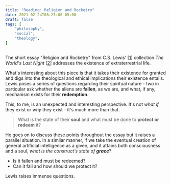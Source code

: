 ```yaml
---
title: "Reading: Religion and Rocketry"
date: 2021-02-24T08:25:00-05:00
draft: false
tags: [
	"philosophy",
	"social",
	"theology",
]
---
```


The short essay "Religion and Rocketry" from C.S. Lewis' [[1](https://en.wikipedia.org/wiki/C._S._Lewis "C.S. Lewis - Wikipedia")] collection _The World's Last Night_ [[2](https://www.amazon.com/Worlds-Last-Night-Other-Essays/dp/0156027712 "The World's Last Night - Amazon")] addresses the existence of extraterrestrial life.

What's interesting about this piece is that it takes their existence for granted and digs into the theological and ethical implications their existence entails. Lewis poses a series of questions regarding their spiritual nature - two in particular ask whether the aliens are **fallen**, as we are, and what, if any, mechanism exists for their **redemption**.

This, to me, is an unexpected and interesting perspective. It's not _what if_ they exist or _why_ they exist - it's much more than that.

> What is the state of their **soul** and what must be done to **protect or redeem** it?

He goes on to discuss these points throughout the essay but it raises a parallel situation. In a similar manner, if we take the eventual creation of general artificial intelligence as a given, and it attains both consciousness and a soul, _what is the construct's state of **grace**_?

- Is it fallen and must be redeemed?
- Can it fall and how should we protect it?

Lewis raises immense questions.